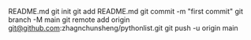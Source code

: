 README.md
git init
git add README.md
git commit -m "first commit"
git branch -M main
git remote add origin git@github.com:zhagnchunsheng/pythonlist.git
git push -u origin main